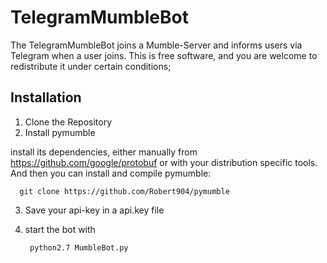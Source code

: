 # TelegramMumbleBot
The TelegramMumbleBot joins a Mumble-Server and informs users via Telegram when a user joins. This is free software, and you are welcome to redistribute it under certain conditions;

## Installation

1. Clone the Repository
2. Install pymumble

  install its dependencies, either manually from https://github.com/google/protobuf or with your distribution specific tools. And then you can install and compile pymumble:
    
      git clone https://github.com/Robert904/pymumble

3. Save your api-key in a api.key file
4. start the bot with 

        python2.7 MumbleBot.py

